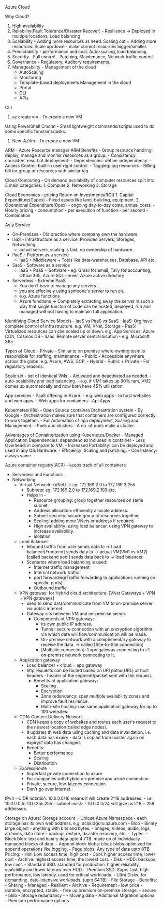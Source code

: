 Azure Cloud

Why Cloud?
1. High availability
2. Reliability(Fault Tolerance/Disaster Recover) - Resilience -> Deployed in multiple locations, Load balancing.
3. Scalability - Adding more resources as need. Scaling out = Adding more resources. Scale up/down - make current resources bigger/smaller.
4. Predictability - performance and cost. Auto-scaling, load balancing.
5. Security - Full control - Patching, Maintenance, Network traffic control.
6. Governance - Regulatory, Auditory requirements.
7. Manageability - 
   Management of the cloud
    - AutoScaling
    - Monitoring
    - Template-based deployments
   Management in the cloud
    - Portal
    - CLI
    - APIs

CLI
1. az create vm - To create a new VM 


Using PowerShell
Cmdlet - Small lightweight commands/scripts used to do some specific functions/tasks.
1. New-AzVm - To create a new VM

ARM - Azure Resource manager
ARM Benefits
    - Group resource handling: deploy, manage and monitor resources as a group.
    - Consistency: consistent result of deployment.
    - Dependencies: define independency.
    - Access Control: built-in user right control.
    - Tagging: tag resources
    - Billing: bill for group of resources with similar tag.

Cloud Computing - On demand availability of computer resources split into 3 main categories:
    1. Compute
    2. Networking
    3. Storage

Cloud Economics - pricing
    Return on Investments(ROI)
    1. Capital Expenditure(Capex) - Fixed assets like land, building, equipment.
    2. Operational Expenditure(Opex) - ongoing day-to-day costs, annual costs.
    - Hourly pricing
    - consumption
        - per execution of function
        - per second
        - Combination

As a Service
 - On-Premises - Old practice where company own the hardware. 
 - IaaS - Infrastructure as a service: Provides Servers, Storages, Networking.
   - actual servers, scaling is fast, no ownership of hardware.
 - PaaS - Platform as a service
   - IaaS + Middleware + Tools like data-warehouses, Database, API etc.
 - SaaS - Software as a service
   - IaaS + PaaS + Software - eg. Gmail for email, Tally for accounting, Office 365, Azure SQL server, Azure active directory
 - Serverless - Extreme PaaS
    - You don't have to manage any servers.
    - you are effecively using someone's server to run on. 
    - e.g. Azure functions
    - Azure functions -> Completely extracting away the server in such a way that single functon of code can be
    hosted, deployed, run and managed without having to maintain full application.

Identifying Cloud Service Models - IaaS vs PaaS vs SaaS
    - IaaS: Org have complete control of infrastructure. e.g. VM, VNet, Storage
    - PaaS: Virtualized resources can cbe scaled up or down. e.g. App Services, Azure CDN, Cosmos DB
    - Saas: Remote server central location - e.g. Microsoft 365


Types of Cloud
    - Private - Similar to on premise where owning team is responsible for staffing, maintenance.
    - Public - Accessible anywhere across the globe. e.g. Azure, AWS, GCP.
    - Hybrid - Public + Private - For regulatory reasons.

Scale set
    - set of identical VMs.
    - Activated and deactivated as needed. - auto-scalability and load balancing. 
    - e.g. if VM1 takes up 90% ram, VM2 comes up automatically and now both have 45% utilisation.

App services
    - PaaS offering in Azure.
    - e.g. web apps - to host websites and web apps.
    - Web apps for containers
    - Api Apps.

Kubernetes(K8s)
    - Open Source container/Orchestration system - By Google
    - Orchestration makes sure that containers are configured correctly to work together.
    - For Automation of app deployment, Scaling and Management.
    - Pods and clusters
    - A no. of pods make a cluster.

Advantages of Containerization using Kubernetes/Docker
    - Managed Application Dependencies: dependencies included in container
    - Less Overhead: in compare to VM.
    - Increased Portability: can be deployed and used in any OS/Hardware.
    - Efficiency: Scaling and patching.
    - Consistency: always same.

Azure container registry(ACR) - keeps track of all containers

- Serverless and Functions
- Networking
  - Virtual Network: (VNet) -> eg. 172.169.2.0 to 172.169.2.255
      - Subnets: eg. 172.169.2.0 to 172.169.2.100 etc. 
    - Helps in - 
      -  Resource grouping: group together resources on same subnet.
      - Address allocation: efficiently allocate address.
      - Subnet security: secure group of resources together.
      - Scaling: adding more VNets or address if required
      - High availability: using load balancer, using VPN gateway to increase availability.
      - Isolation
  - Load Balancer
    - Inbound traffic from user sends data to -> Load balancer[Frontend] sends data to -> actual VM(VM1 vs VM2)[called 
      backend pool] sends data back to -> load balancer.  
    - Scenarios where load balancing is used:
      - Internet traffic management
      - Internal network traffic
      - port forwarding(Traffic forwarding to applications running on specific ports).
      - Outbound traffic
  - VPN gateway: for Hybrid cloud architecture. [VNet Gateways + VPN = VPN gateways]
    - used to send data/communicate from VM to on-premise server via public internet.
    - Gateway sits between VM and on-premise server.
      - Components of VPN gateway:
        - Its own public IP address.
        - Tunnel: secure connection with an encryption algorithm via which data will flow/communication will be made.
        - On-premise network with a complementary gateway to receive the data. -> called [Site-to-Site connection]
        - [Multisite connection]: 1 vpn gateway connecting to >1 on-premise network connecting to it.
  - Application gateway
    - Load balancer + cloud = app gateway
    - http requests can be routed based on URI paths(URL) or host headers - header of the segment/packet sent with the 
    request.
      - Benefits of application gateway:
        - Scaling
        - Encryption
        - Zone redundancy: span multiple availability zones and improve fault resilience.
        - Multi-site hosting: use same application gateway for up to 100 websites.
  - CDN: Content Delivery Network
    - CDN keeps a copy of websites and routes each user's request to the nearest location(called edge nodes).
    - It updates th web data using caching and data invalidation.  i.e. each data has expiry - data is copied from 
      master again on expiry/if data has changed.
    - Benefits:
      - Better performance
      - Scaling
      - Distribution
  - ExpressRoute
    - Superfast private connection to azure
    - For companies with hybrid on-premise and azure connection. 
    - Private, secure, low-latency connection
    - Don't go over internet.

IPv4
    - CIDR notation: 10.0.0.0/16 means it will create 2^16 addresses:
        - i.e. 10.0.0.0 to 10.0.255.255
    - subnet mask:
        - 10.0.0.0/24 will give us 2^8 = 256 addresses.


Storage on Azure: Storage account = Unique Azure Namespace - each storage has its own web address.
        e.g. acloudguru.azure.com 
    - Blob
        - Binary large object - anything with bits and bytes.
        - Images, Videos, audio, logs, archives, data store - backup, restore, disaster recovery, etc.
        - Types:
            - Block blob: text and binary data upto 4.7TB. made up of individually managed blocks of data.
            - Append block blobs: block blobs optimized for append operations like logging.
            - Page blobs: Any type of data upto 8TB.
        Pricing:
            - Hot: Low access time, high cost
            - Cool: higher access time, lower cost
            - Archive: highest access time, the lowest cost.
    - Disk
        - HDD: backups, low cost.
        - Standard SSD: standard for production. higher reliability, scalability and lower latency over HDD.
        - Premium SSD: Super fast, high performance, low latency. used for critical workloads.
        - Ultra Disks: for demanding, data-intensive workloads. (upto 64TB)
    - File Storage
        - Benefits:
            - Sharing
            - Managed
            - Resilient
    - Archive
        - Requirement
        - low price
        - durable, encrypted, stable.
        - free up premium on-premise storage.
        - secure
        - blob
    - Storage redundancy
        - 
    - Moving data
    - Additional Migration options
    - Premium performance options